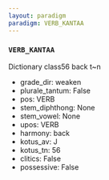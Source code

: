 ```yaml
---
layout: paradigm
paradigm: VERB_KANTAA
---
```

### ` VERB_KANTAA `

Dictionary class56 back t~n
* grade_dir: weaken
* plurale_tantum: False
* pos: VERB
* stem_diphthong: None
* stem_vowel: None
* upos: VERB
* harmony: back
* kotus_av: J
* kotus_tn: 56
* clitics: False
* possessive: False
